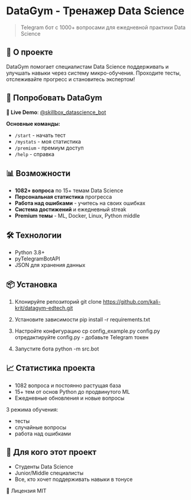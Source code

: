 # DataGym - Тренажер Data Science  

> Telegram бот с 1000+ вопросами для ежедневной практики Data Science  

## 🎯 О проекте
DataGym помогает специалистам Data Science поддерживать и улучшать навыки через систему микро-обучения. Проходите тесты, отслеживайте прогресс и становитесь экспертом!  

## 🚀 Попробовать DataGym
**🎯 Live Demo**: [@skillbox_datascience_bot](https://t.me/skillbox_datascience_bot)  

**Основные команды:**
- `/start` - начать тест
- `/mystats` - моя статистика
- `/premium` - премиум доступ
- `/help` - справка

## 📊 Возможности
- **1082+ вопроса** по 15+ темам Data Science
- **Персональная статистика** прогресса
- **Работа над ошибками** - учитесь на своих ошибках
- **Система достижений** и ежедневный streak
- **Premium темы** - ML, Docker, Linux, Python middle

## 🛠 Технологии
- Python 3.8+
- pyTelegramBotAPI
- JSON для хранения данных

## 📦 Установка
1. Клонируйте репозиторий 
git clone https://github.com/kali-krit/datagym-edtech.git  

2. Установите зависимости 
pip install -r requirements.txt  

3. Настройте конфигурацию 
cp config_example.py config.py  
отредактируйте config.py - добавьте Telegram токен  

4. Запустите бота 
python -m src.bot  

## 📈 Статистика проекта
- 1082 вопроса и постоянно растущая база
- 15+ тем от основ Python до продвинутого ML
- Ежедневные обновления и новые вопросы

3 режима обучения: 
- тесты
- случайные вопросы
- работа над ошибками

## 🎯 Для кого этот проект
- Студенты Data Science 
- Junior/Middle специалисты 
- Все, кто хочет поддерживать навыки в тонусе  

📄 Лицензия 
MIT
